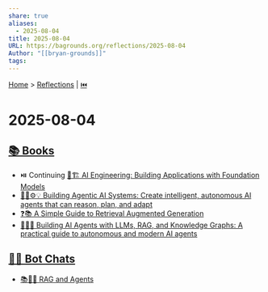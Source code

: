 ```yaml
---
share: true
aliases:
  - 2025-08-04
title: 2025-08-04
URL: https://bagrounds.org/reflections/2025-08-04
Author: "[[bryan-grounds]]"
tags: 
---
```

[Home](../index.md) > [Reflections](./index.md) | [⏮️](./2025-08-03.md)  
# 2025-08-04  
## [📚 Books](../books/index.md)  
- ⏯️ Continuing [🤖🏗️ AI Engineering: Building Applications with Foundation Models](../books/ai-engineering-building-applications-with-foundation-models.md)  
- [🤖🧠⚙️💡 Building Agentic AI Systems: Create intelligent, autonomous AI agents that can reason, plan, and adapt](../books/building-agentic-ai-systems-create-intelligent-autonomous-ai-agents-that-can-reason-plan-and-adapt.md)  
- [❓📚 A Simple Guide to Retrieval Augmented Generation](../books/a-simple-guide-to-retrieval-augmented-generation.md)  
- [🤖🧠🔗 Building AI Agents with LLMs, RAG, and Knowledge Graphs: A practical guide to autonomous and modern AI agents](../books/building-ai-agents-with-llms-rag-and-knowledge-graphs-a-practical-guide-to-autonomous-and-modern-ai-agents.md)  
  
## [🤖💬 Bot Chats](../bot-chats/index.md)  
- [📚🤖💬 RAG and Agents](../bot-chats/rag-and-agents.md)